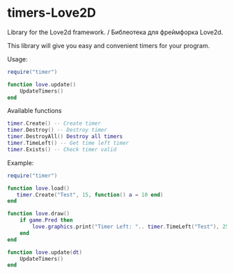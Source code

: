 # timers-Love2D
Library for the Love2d framework. / Библеотека для фреймфорка Love2d.

This library will give you easy and convenient timers for your program.


Usage:


```lua
require("timer")

function love.update()
    UpdateTimers()
end
```

Available functions

```lua
timer.Create() -- Create timer
timer.Destroy() -- Destroy timer
timer.DestroyAll() Destroy all timers
timer.TimeLeft() -- Get time left timer
timer.Exists() -- Check timer valid
```

Example:

```lua
require("timer")

function love.load()
   timer.Create("Test", 15, function() a = 10 end)
end

function love.draw()
    if game.Pred then
        love.graphics.print("Timer Left: ".. timer.TimeLeft("Test"), 250, 60)
    end
end

function love.update(dt)
    UpdateTimers()
end

```
